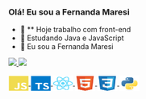 ### Olá!  Eu sou a Fernanda Maresi

- 🔭 ** Hoje trabalho com front-end
- 🌱 Estudando Java e JavaScript
- 👯 Eu sou a Fernanda Maresi
 <div>
  <a href="https://github.com/FernandaMaresi">
  <img height="180em" src="https://github-readme-stats.vercel.app/api?username=FernandaMaresi&show_icons=true&theme=dracula&include_all_commits=true&count_private=true"/>
  <img height="180em" src="https://github-readme-stats.vercel.app/api/top-langs/?username=FernandaMaresi&layout=compact&langs_count=7&theme=dracula"/>
</div>
</div>
<div style="display: inline_block"><br>
  <img align="center" alt=Fer-Js" height="30" width="40" src="https://raw.githubusercontent.com/devicons/devicon/master/icons/javascript/javascript-plain.svg">
  <img align="center" alt="Fer-Ts" height="30" width="40" src="https://raw.githubusercontent.com/devicons/devicon/master/icons/typescript/typescript-plain.svg">
  <img align="center" alt="Fer-React" height="30" width="40" src="https://raw.githubusercontent.com/devicons/devicon/master/icons/react/react-original.svg">
  <img align="center" alt="Fer-HTML" height="30" width="40" src="https://raw.githubusercontent.com/devicons/devicon/master/icons/html5/html5-original.svg">
  <img align="center" alt="Fer-CSS" height="30" width="40" src="https://raw.githubusercontent.com/devicons/devicon/master/icons/css3/css3-original.svg">
  <img align="center" alt="Fer-Python" height="30" width="40" src="https://raw.githubusercontent.com/devicons/devicon/master/icons/python/python-original.svg">

</div>
